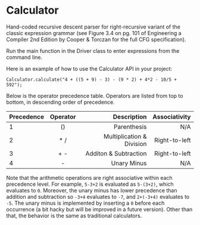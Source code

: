 # Calculator
Hand-coded recursive descent parser for right-recursive variant of the classic expression grammar
(see Figure 3.4 on pg. 101 of Engineering a Compiler 2nd Edition by Cooper & Torczan for the full
CFG specification).

Run the main function in the Driver class to enter expressions from the command line.

Here is an example of how to use the Calculator API in your project:

`Calculator.calculate("4 + ((5 + 9) - 3) - (9 * 2) + 4*2 - 10/5 + 592");`


Below is the operator precedence table. Operators are listed from top to bottom, in descending
order of precedence.

| Precedence        | Operator           | Description                      |Associativity  |
| ----------------- |:------------------:| -------------------------------:| ------------: |
| 1                 | ()                 |   Parenthesis                   | N/A
| 2                 | * /                |   Multiplication & Division     | Right-to-left
| 3                 | + -                |   Additon & Subtraction         | Right-to-left
| 4                 | -                  |    Unary Minus                  | N/A

Note that the arithmetic operations are right associative within each
precedence level. For example, `5-3+2` is evaluated as `5-(3+2)`, 
which evaluates to `0`. Moreover, the unary minus has lower precedence than addition and subtraction
so `-3+4` evaluates to `-7`, and `2+(-3+4)` evaluates to `-5`. The unary minus is implemented by inserting
a `0` before each occurrence (a bit hacky but will be improved in a future version). 
Other than that, the behavior is the same as traditional calculators.
